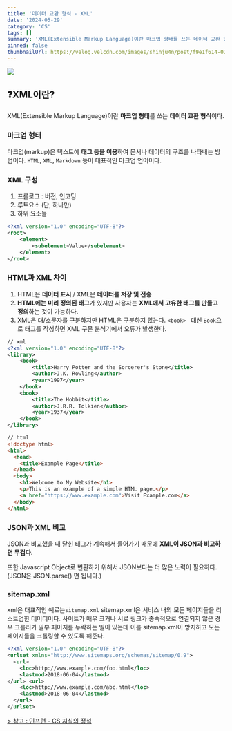 ```yaml
---
title: '데이터 교환 형식 - XML'
date: '2024-05-29'
category: 'CS'
tags: []
summary: 'XML(Extensible Markup Language)이란 마크업 형태를 쓰는 데이터 교환 형식이다.'
pinned: false
thumbnailUrl: https://velog.velcdn.com/images/shinju4n/post/f9e1f614-0253-42b7-bfa6-1cf22bc0f91b/image.png
---
```


![](https://velog.velcdn.com/images/shinju4n/post/f9e1f614-0253-42b7-bfa6-1cf22bc0f91b/image.png)

## ❓XML이란?

XML(Extensible Markup Language)이란 **마크업 형태**를 쓰는 **데이터 교환 형식**이다.

### 마크업 형태

마크업(markup)은 택스트에 **태그 등을 이용**하여 문서나 데이터의 구조를 나타내는 방법이다. `HTML`, `XML`, `Markdown` 등이 대표적인 마크업 언어이다.

### XML 구성

1. 프롤로그 : 버전, 인코딩
2. 루트요소 (단, 하나만)
3. 하위 요소들

```xml
<?xml version="1.0" encoding="UTF-8"?>
<root>
    <element>
        <subelement>Value</subelement>
    </element>
</root>
```

### HTML과 XML 차이

1. HTML은 **데이터 표시** / XML은 **데이터를 저장 및 전송**
2. **HTML에는 미리 정의된 태그**가 있지만 사용자는 **XML에서 고유한 태그를 만들고 정의**하는 것이 가능하다.
3. XML은 대/소문자를 구분하지만 HTML은 구분하지 않는다. `<book> ` 대신 `Book`으로 태그를 작성하면 XML 구문 분석기에서 오류가 발생한다.

```xml
// xml
<?xml version="1.0" encoding="UTF-8"?>
<library>
    <book>
        <title>Harry Potter and the Sorcerer's Stone</title>
        <author>J.K. Rowling</author>
        <year>1997</year>
    </book>
    <book>
        <title>The Hobbit</title>
        <author>J.R.R. Tolkien</author>
        <year>1937</year>
    </book>
</library>

```

```html
// html
<!doctype html>
<html>
  <head>
    <title>Example Page</title>
  </head>
  <body>
    <h1>Welcome to My Website</h1>
    <p>This is an example of a simple HTML page.</p>
    <a href="https://www.example.com">Visit Example.com</a>
  </body>
</html>
```

### JSON과 XML 비교

JSON과 비교했을 때 닫힌 태그가 계속해서 들어가기 때문에 **XML이 JSON과 비교하면 무겁다**.

또한 Javascript Object로 변환하기 위해서 JSON보다는 더 많은 노력이 필요하다.(JSON은 JSON.parse() 면 됩니다.)

### sitemap.xml

xml은 대표적인 예로는`sitemap.xml`
sitemap.xml은 서비스 내의 모든 페이지들을 리스트업한 데이터이다.
사이트가 매우 크거나 서로 링크가 종속적으로 연결되지 않은 경우 크롤러가 일부 페이지를 누락하는 일이 있는데 이를 sitemap.xml이 방지하고 모든 페이지들을 크롤링할 수 있도록 해준다.

```xml
<?xml version="1.0" encoding="UTF-8"?>
<urlset xmlns="http://www.sitemaps.org/schemas/sitemap/0.9">
  <url>
    <loc>http://www.example.com/foo.html</loc>
    <lastmod>2018-06-04</lastmod>
</url> <url>
    <loc>http://www.example.com/abc.html</loc>
    <lastmod>2018-06-04</lastmod>
  </url>
</urlset>
```

[> 참고 : 인프런 - CS 지식의 정석](https://www.inflearn.com/course/%EA%B0%9C%EB%B0%9C%EC%9E%90-%EB%A9%B4%EC%A0%91-cs-%ED%8A%B9%EA%B0%95)
